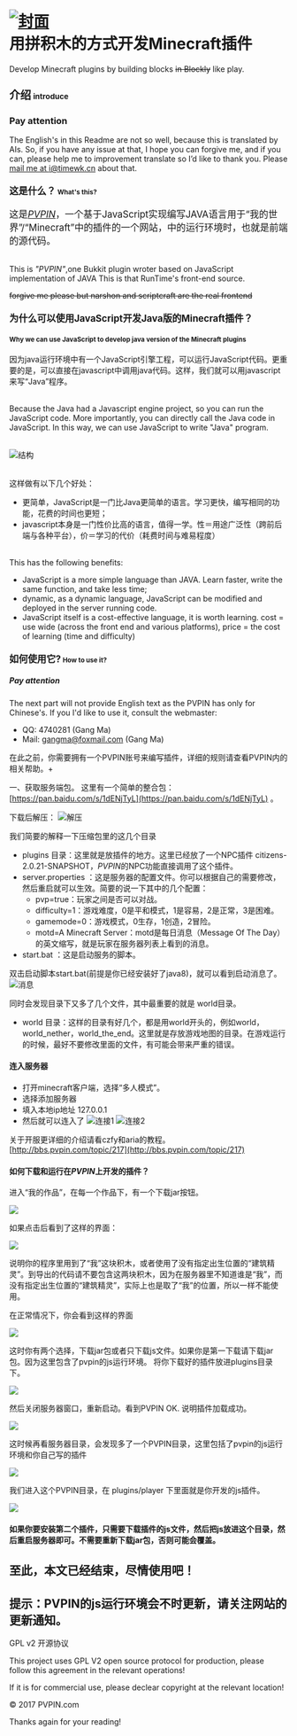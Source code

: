 # [![封面](https://dn-coding-net-production-static.qbox.me/3113aa7b-291d-402e-819e-bebbf07e5ef3.png)](http://pvpin.com/) <br />__用拼积木的方式开发Minecraft插件__

 


 Develop Minecraft plugins by building blocks ~~in Blockly~~ like play.
 
 
 
 
### <big>介绍</big> <small>introduce</small>
 ### Pay attention 
 The English's in this Readme are not so well, because this is translated by AIs. So, if you have any issue at that, I hope you can forgive me, and if you can, please help me to improvement translate so I’d like to thank you. Please [mail me at i@timewk.cn](i@timewk.cn) about that.
 <br />
 
#### <big>这是什么？</big> <small>What's this?</small>
<big>这是<i>[PVPIN](http://pvpin.com/)</i>，一个基于JavaScript实现编写JAVA语言用于“我的世界”/“Minecraft”中的插件的一个网站，中的运行环境时，也就是前端的源代码。</big> 

<br />This is *"PVPIN"*,one Bukkit plugin wroter based on JavaScript implementation of JAVA 
This is that RunTime's front-end source.
<br />

~~forgive me please but narshon and scriptcraft are the real frontend~~
<br/>

#### <big>为什么可以使用JavaScript开发Java版的Minecraft插件？</big> 
#### <small>Why we can use JavaScript to develop java version of the Minecraft plugins</small>

因为java运行环境中有一个JavaScript引擎工程，可以运行JavaScript代码。更重要的是，可以直接在javascript中调用java代码。这样，我们就可以用javascript来写“Java”程序。

<br>Because the Java had a Javascript engine project, so you can run the JavaScript code. More importantly, you can directly call the Java code in JavaScript. In this way, we can use JavaScript to write "Java" program.

<br>![结构](https://raw.githubusercontent.com/PVPIN/pvpin_js_rt/master/images/jar_0.jpeg)

<br>这样做有以下几个好处：

* 更简单，JavaScript是一门比Java更简单的语言。学习更快，编写相同的功能，花费的时间也更短；
* javascript本身是一门性价比高的语言，值得一学。性＝用途广泛性（跨前后端与各种平台），价＝学习的代价（耗费时间与难易程度）


<br>This has the following benefits:


* JavaScript is a more simple language than JAVA. Learn faster, write the same function, and take less time;
* dynamic, as a dynamic language, JavaScript can be modified and deployed in the server running code.
* JavaScript itself is a cost-effective language, it is worth learning. cost = use wide (across the front end and various platforms), price = the cost of learning (time and difficulty)

#### <big>如何使用它?</big> <small>How to use it?</small>
##### Pay attention 
The next part will not provide English text as the PVPIN has only for Chinese's. If you I'd like to use it, consult the webmaster:

* QQ: 4740281 (Gang Ma)
* Mail: gangma@foxmail.com (Gang Ma)

在此之前，你需要拥有一个PVPIN账号来编写插件，详细的规则请查看PVPIN内的相关帮助。+

一、获取服务端包。
		这里有一个简单的整合包：[https://pan.baidu.com/s/1dENjTyL](https://pan.baidu.com/s/1dENjTyL)  。
		
下载后解压：
 ![解压](https://raw.githubusercontent.com/PVPIN/pvpin_js_rt/master/images/jar_1.png)

我们简要的解释一下压缩包里的这几个目录

* plugins 目录：这里就是放插件的地方。这里已经放了一个NPC插件 citizens-2.0.21-SNAPSHOT，*PVPIN*的NPC功能直接调用了这个插件。
* server.properties ：这是服务器的配置文件。你可以根据自己的需要修改，然后重启就可以生效。简要的说一下其中的几个配置：      
    * pvp=true：玩家之间是否可以对战。
    * difficulty=1：游戏难度，0是平和模式，1是容易，2是正常，3是困难。
    * gamemode=0：游戏模式，0生存，1创造，2冒险。
    * motd=A Minecraft Server：motd是每日消息（Message Of The Day）的英文缩写，就是玩家在服务器列表上看到的消息。
* start.bat  ：这是启动服务的脚本。

双击启动脚本start.bat(前提是你已经安装好了java8)，就可以看到启动消息了。
 ![消息](https://raw.githubusercontent.com/PVPIN/pvpin_js_rt/master/images/jar_2.png)

同时会发现目录下又多了几个文件，其中最重要的就是 world目录。

* world 目录：这样的目录有好几个，都是用world开头的，例如world，world_nether，world_the_end。这里就是存放游戏地图的目录。在游戏运行的时候，最好不要修改里面的文件，有可能会带来严重的错误。

#### 连入服务器
* 打开minecraft客户端，选择“多人模式”。
* 选择添加服务器
* 填入本地ip地址 127.0.0.1
* 然后就可以连入了
![连接1](https://raw.githubusercontent.com/PVPIN/pvpin_js_rt/master/images/jar_2_1.png)
![连接2](https://raw.githubusercontent.com/PVPIN/pvpin_js_rt/master/images/jar_2_2.png)

关于开服更详细的介绍请看czfy和aria的教程。 [http://bbs.pvpin.com/topic/217](http://bbs.pvpin.com/topic/217)

#### 如何下载和运行在*PVPIN*上开发的插件？
进入“我的作品”，在每一个作品下，有一个下载jar按钮。

![](https://raw.githubusercontent.com/PVPIN/pvpin_js_rt/master/images/jar_3.png)

如果点击后看到了这样的界面：

![](https://raw.githubusercontent.com/PVPIN/pvpin_js_rt/master/images/jar_4.png)

说明你的程序里用到了“我”这块积木，或者使用了没有指定出生位置的“建筑精灵”。到导出的代码请不要包含这两块积木，因为在服务器里不知道谁是“我”，而没有指定出生位置的“建筑精灵”，实际上也是取了“我”的位置，所以一样不能使用。

在正常情况下，你会看到这样的界面

![](https://raw.githubusercontent.com/PVPIN/pvpin_js_rt/master/images/jar_5.png)

这时你有两个选择，下载jar包或者只下载js文件。如果你是第一下载请下载jar包。因为这里包含了pvpin的js运行环境。
将你下载好的插件放进plugins目录下。

![](https://raw.githubusercontent.com/PVPIN/pvpin_js_rt/master/images/jar_6.png)

然后关闭服务器窗口，重新启动。看到PVPIN OK. 说明插件加载成功。

![](https://raw.githubusercontent.com/PVPIN/pvpin_js_rt/master/images/jar_7.png)

这时候再看服务器目录，会发现多了一个PVPIN目录，这里包括了pvpin的js运行环境和你自己写的插件

![](https://raw.githubusercontent.com/PVPIN/pvpin_js_rt/master/images/jar_8.png)

我们进入这个PVPIN目录，在 plugins/player 下里面就是你开发的js插件。

![](https://raw.githubusercontent.com/PVPIN/pvpin_js_rt/master/images/jar_9.png)

#### 如果你要安装第二个插件，只需要下载插件的js文件，然后把js放进这个目录，然后重启服务器即可。不需要重新下载jar包，否则可能会覆盖。
## 至此，本文已经结束，尽情使用吧！
##  提示：PVPIN的js运行环境会不时更新，请关注网站的更新通知。 
GPL v2 开源协议







This project uses GPL V2 open source protocol for production, please follow this agreement in the relevant operations!
	
If it is for commercial use, please declear copyright at the relevant location!

&copy; 2017 PVPIN.com

Thanks again for your reading!

		
